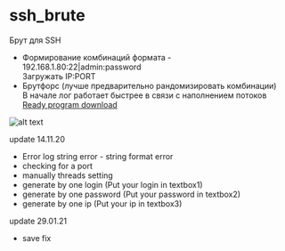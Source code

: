 # ssh_brute
Брут для SSH

- Формирование комбинаций формата - 192.168.1.80:22|admin:password<br>
Загружать IP:PORT 
- Брутфорс (лучше предварительно рандомизировать комбинации)<br>
В начале лог работает быстрее в связи с наполнением потоков<br>
[Ready program download](https://github.com/Jazis/ssh_brute/raw/master/Release.zip)


![alt text](https://i.imgur.com/XsMfnTl.png)


update 14.11.20
- Error log 
	string error - string format error
- сhecking for a port
- manually threads setting
- generate by one login (Put your login in textbox1)
- generate by one password (Put your password in textbox2)
- generate by one ip (Put your ip in textbox3)

update 29.01.21
 - save fix
